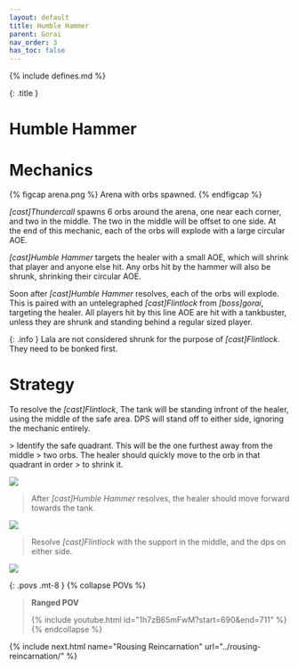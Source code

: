 ```yaml
---
layout: default
title: Humble Hammer
parent: Gorai
nav_order: 3
has_toc: false
---
```


{% include defines.md %}

{: .title }
# Humble Hammer

# Mechanics

{% figcap arena.png %}
Arena with orbs spawned.
{% endfigcap %}

*[cast]Thundercall* spawns 6 orbs around the arena, one near each corner, and
two in the middle. The two in the middle will be offset to one side. At the end
of this mechanic, each of the orbs will explode with a large circular AOE.

*[cast]Humble Hammer* targets the healer with a small AOE, which will shrink
that player and anyone else hit. Any orbs hit by the hammer will also be shrunk,
shrinking their circular AOE.

Soon after *[cast]Humble Hammer* resolves, each of the orbs will explode. This
is paired with an untelegraphed *[cast]Flintlock* from *[boss]gorai*, targeting
the healer. All players hit by this line AOE are hit with a tankbuster, unless
they are shrunk and standing behind a regular sized player.

{: .info }
Lala are not considered shrunk for the purpose of *[cast]Flintlock*. They need
to be bonked first.

# Strategy

To resolve the *[cast]Flintlock*, The tank will be standing infront of the
healer, using the middle of the safe area. DPS will stand off to either side,
ignoring the mechanic entirely.

<div class="strats-grid" markdown="1">
> Identify the safe quadrant. This will be the one furthest away from the middle
> two orbs. The healer should quickly move to the orb in that quadrant in order
> to shrink it.

![](./timeline-1.png)

> After *[cast]Humble Hammer* resolves, the healer should move forward towards
> the tank.

![](./timeline-2.png)

> Resolve *[cast]Flintlock* with the support in the middle, and the dps on
> either side.

![](./timeline-3.png)
</div>

{: .povs .mt-8 }
{% collapse POVs %}
> **Ranged POV**
>
> {% include youtube.html id="1h7zB65mFwM?start=690&end=711" %}
{% endcollapse %}

{% include next.html name="Rousing Reincarnation" url="../rousing-reincarnation/" %}
